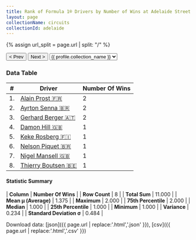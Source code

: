 ```yaml
---
title: Rank of Formula 1® Drivers by Number of Wins at Adelaide Street Circuit
layout: page
collectionName: circuits
collectionId: adelaide
---
```


{% assign url_split = page.url | split: "/" %}
<div id="collection-navigation">
<button onclick="selector.options[selector.selectedIndex-1].value && (window.location = selector.options[selector.selectedIndex-1].value);">&lt; Prev</button>
<button onclick="selector.options[selector.selectedIndex+1].value && (window.location = selector.options[selector.selectedIndex+1].value);">Next &gt;</button>
<select id="selector" onchange="this.options[this.selectedIndex].value && (window.location = this.options[this.selectedIndex].value);">
  {% for collectionId in site.data[page.collectionName].refs %}
    {% if collectionId == page.collectionId %}
      {% assign selected = "selected" %}
    {% else %}
      {% assign selected = "" %}
    {% endif %}
    {% assign profile = site.data[page.collectionName][collectionId].profile %}
    <option value="/f1/{{ page.collectionName }}/{{ collectionId }}/{{ url_split[4] }}" {{ selected }}>{{ profile.collection_name }}</option>
  {% endfor %}
</select>
</div>

<canvas id="chart" width="400" height="180"></canvas>
<script>
var data = {
    "datasets": [
        {
            "backgroundColor": [
                "#9C8E8D",
                "#9C8E8D",
                "#9C8E8D",
                "#9C8E8D",
                "#9C8E8D",
                "#9C8E8D",
                "#9C8E8D",
                "#9C8E8D"
            ],
            "borderColor": [
                "#1D181E",
                "#1D181E",
                "#1D181E",
                "#1D181E",
                "#1D181E",
                "#1D181E",
                "#1D181E",
                "#1D181E"
            ],
            "borderWidth": 1,
            "data": [
                2.0,
                2.0,
                2.0,
                1.0,
                1.0,
                1.0,
                1.0,
                1.0
            ],
            "label": "Number Of Wins"
        }
    ],
    "labels": [
        "Alain Prost",
        "Ayrton Senna",
        "Gerhard Berger",
        "Damon Hill",
        "Keke Rosberg",
        "Nelson Piquet",
        "Nigel Mansell",
        "Thierry Boutsen"
    ]
};
var options = {
  legend: {
    display: false
  },
  scales: {
    xAxes: [{
      ticks: {
        beginAtZero: true,
        maxRotation: 180,
        display: window.innerWidth > 800
      }
    }],
    yAxes: [{
      ticks: {
        beginAtZero: true
      }
    }]
  },
  onResize: function(chart, size) {
    chart.options.scales.xAxes[0].ticks.display = size.width > 800;
  }
};
var chart = new Chart("chart", {
    data: data,
    type: 'bar',
    options: options
});
</script>



### Data Table

| # | Driver | Number Of Wins |
|--|--|--|
| 1. | [Alain Prost 🇫🇷](/f1/drivers/prost) | 2 |
| 2. | [Ayrton Senna 🇧🇷](/f1/drivers/senna) | 2 |
| 3. | [Gerhard Berger 🇦🇹](/f1/drivers/berger) | 2 |
| 4. | [Damon Hill 🇬🇧](/f1/drivers/damon_hill) | 1 |
| 5. | [Keke Rosberg 🇫🇮](/f1/drivers/keke_rosberg) | 1 |
| 6. | [Nelson Piquet 🇧🇷](/f1/drivers/piquet) | 1 |
| 7. | [Nigel Mansell 🇬🇧](/f1/drivers/mansell) | 1 |
| 8. | [Thierry Boutsen 🇧🇪](/f1/drivers/boutsen) | 1 |

#### Statistic Summary

| **Column** | **Number Of Wins** |
| **Row Count** | 8 |
| **Total Sum** | 11.000 |
| **Mean μ (Average)** | 1.375 |
| **Maximum** | 2.000 |
| **75th Percentile** | 2.000 |
| **Median** | 1.000 |
| **25th Percentile** | 1.000 |
| **Minimum** | 1.000 |
| **Variance** | 0.234 |
| **Standard Deviation σ** | 0.484 |

Download data: [json]({{ page.url | replace:'.html','.json' }}), [csv]({{ page.url | replace:'.html','.csv' }})
